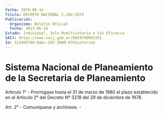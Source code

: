```yaml
---
Fecha: 1979-09-14
Título: DECRETO NACIONAL 2.282/1979
Publicación:
  Organismo: Boletín Oficial
  Fecha: 2013-06-26
Estado: Individual, Solo Modificatoria o Sin Eficacia
SAIJ: https://www.saij.gob.ar/DN19790002282
Id: 123456789-0abc-282-2000-9791soterced
---
```

# Sistema Nacional de Planeamiento de la Secretaria de Planeamiento

<a id="1"></a>
Artículo 1° - Prorrógase hasta el 31 de marzo de 1980 el plazo establecido en el Artículo 2° del Decreto Nº 3218 del 29 de diciembre de 1978.

<a id="2"></a>
Art. 2° - Comuníquese y archívese. -